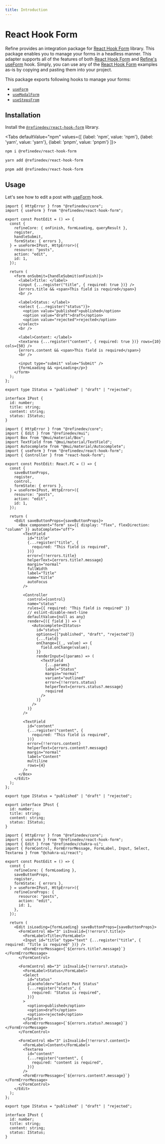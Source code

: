```yaml
---
title: Introduction
---
```


# React Hook Form <GuideBadge id="guides-concepts/forms" /> <RouterBadge id="guides-concepts/routing/#useform" />

Refine provides an integration package for [React Hook Form][react-hook-form] library. This package enables you to manage your forms in a headless manner. This adapter supports all of the features of both [React Hook Form][react-hook-form] and [Refine's useForm][use-form-core] hook. Simply, you can use any of the [React Hook Form][react-hook-form] examples as-is by copying and pasting them into your project.

This package exports following hooks to manage your forms:

- [`useForm`][use-form-react-hook-form]
- [`useModalForm`](/docs/packages/list-of-packages)
- [`useStepsFrom`](/docs/packages/list-of-packages)

## Installation

Install the [`@refinedev/react-hook-form`][refine-react-hook-form] library.

<Tabs
defaultValue="npm"
values={[
{label: 'npm', value: 'npm'},
{label: 'yarn', value: 'yarn'},
{label: 'pnpm', value: 'pnpm'}
]}>

<TabItem value="npm">

```bash
npm i @refinedev/react-hook-form
```

</TabItem>

<TabItem value="yarn">

```bash
yarn add @refinedev/react-hook-form
```

</TabItem>

<TabItem value="pnpm">

```bash
pnpm add @refinedev/react-hook-form
```

</TabItem>

</Tabs>

## Usage

Let's see how to edit a post with [useForm][use-form-react-hook-form] hook.

<Tabs wrapContent={false}>

<TabItem value="Headless">

```tsx title="edit.tsx"
import { HttpError } from "@refinedev/core";
import { useForm } from "@refinedev/react-hook-form";

export const PostEdit = () => {
  const {
    refineCore: { onFinish, formLoading, queryResult },
    register,
    handleSubmit,
    formState: { errors },
  } = useForm<IPost, HttpError>({
    resource: "posts",
    action: "edit",
    id: 1,
  });

  return (
    <form onSubmit={handleSubmit(onFinish)}>
      <label>Title: </label>
      <input {...register("title", { required: true })} />
      {errors.title && <span>This field is required</span>}
      <br />

      <label>Status: </label>
      <select {...register("status")}>
        <option value="published">published</option>
        <option value="draft">draft</option>
        <option value="rejected">rejected</option>
      </select>
      <br />

      <label>Content: </label>
      <textarea {...register("content", { required: true })} rows={10} cols={50} />
      {errors.content && <span>This field is required</span>}
      <br />

      <input type="submit" value="Submit" />
      {formLoading && <p>Loading</p>}
    </form>
  );
};

export type IStatus = "published" | "draft" | "rejected";

interface IPost {
  id: number;
  title: string;
  content: string;
  status: IStatus;
}
```

</TabItem>

<TabItem value="Material UI">

```tsx title="edit.tsx"
import { HttpError } from "@refinedev/core";
import { Edit } from "@refinedev/mui";
import Box from "@mui/material/Box";
import TextField from "@mui/material/TextField";
import Autocomplete from "@mui/material/Autocomplete";
import { useForm } from "@refinedev/react-hook-form";
import { Controller } from "react-hook-form";

export const PostEdit: React.FC = () => {
  const {
    saveButtonProps,
    register,
    control,
    formState: { errors },
  } = useForm<IPost, HttpError>({
    resource: "posts",
    action: "edit",
    id: 1,
  });

  return (
    <Edit saveButtonProps={saveButtonProps}>
      <Box component="form" sx={{ display: "flex", flexDirection: "column" }} autoComplete="off">
        <TextField
          id="title"
          {...register("title", {
            required: "This field is required",
          })}
          error={!!errors.title}
          helperText={errors.title?.message}
          margin="normal"
          fullWidth
          label="Title"
          name="title"
          autoFocus
        />

        <Controller
          control={control}
          name="status"
          rules={{ required: "This field is required" }}
          // eslint-disable-next-line
          defaultValue={null as any}
          render={({ field }) => (
            <Autocomplete<IStatus>
              id="status"
              options={["published", "draft", "rejected"]}
              {...field}
              onChange={(_, value) => {
                field.onChange(value);
              }}
              renderInput={(params) => (
                <TextField
                  {...params}
                  label="Status"
                  margin="normal"
                  variant="outlined"
                  error={!!errors.status}
                  helperText={errors.status?.message}
                  required
                />
              )}
            />
          )}
        />

        <TextField
          id="content"
          {...register("content", {
            required: "This field is required",
          })}
          error={!!errors.content}
          helperText={errors.content?.message}
          margin="normal"
          label="Content"
          multiline
          rows={4}
        />
      </Box>
    </Edit>
  );
};

export type IStatus = "published" | "draft" | "rejected";

export interface IPost {
  id: number;
  title: string;
  content: string;
  status: IStatus;
}
```

</TabItem>

<TabItem value="Chakra UI">

```tsx title="edit.tsx"
import { HttpError } from "@refinedev/core";
import { useForm } from "@refinedev/react-hook-form";
import { Edit } from "@refinedev/chakra-ui";
import { FormControl, FormErrorMessage, FormLabel, Input, Select, Textarea } from "@chakra-ui/react";

export const PostEdit = () => {
  const {
    refineCore: { formLoading },
    saveButtonProps,
    register,
    formState: { errors },
  } = useForm<IPost, HttpError>({
    refineCoreProps: {
      resource: "posts",
      action: "edit",
      id: 1,
    },
  });

  return (
    <Edit isLoading={formLoading} saveButtonProps={saveButtonProps}>
      <FormControl mb="3" isInvalid={!!errors?.title}>
        <FormLabel>Title</FormLabel>
        <Input id="title" type="text" {...register("title", { required: "Title is required" })} />
        <FormErrorMessage>{`${errors.title?.message}`}</FormErrorMessage>
      </FormControl>

      <FormControl mb="3" isInvalid={!!errors?.status}>
        <FormLabel>Status</FormLabel>
        <Select
          id="status"
          placeholder="Select Post Status"
          {...register("status", {
            required: "Status is required",
          })}
        >
          <option>published</option>
          <option>draft</option>
          <option>rejected</option>
        </Select>
        <FormErrorMessage>{`${errors.status?.message}`}</FormErrorMessage>
      </FormControl>

      <FormControl mb="3" isInvalid={!!errors?.content}>
        <FormLabel>Content</FormLabel>
        <Textarea
          id="content"
          {...register("content", {
            required: "content is required",
          })}
        />
        <FormErrorMessage>{`${errors.content?.message}`}</FormErrorMessage>
      </FormControl>
    </Edit>
  );
};

export type IStatus = "published" | "draft" | "rejected";

interface IPost {
  id: number;
  title: string;
  content: string;
  status: IStatus;
}
```

</TabItem>

</Tabs>

[use-form-react-hook-form]: /docs/packages/list-of-packages
[react-hook-form]: https://react-hook-form.com
[refine-react-hook-form]: https://github.com/refinedev/refine/tree/master/packages/react-hook-form
[use-form-core]: /docs/data/hooks/use-form/
[baserecord]: /docs/core/interface-references#baserecord
[httperror]: /docs/core/interface-references#httperror
[notification-provider]: /docs/core/providers/notification-provider
[get-one]: /docs/data/data-provider#getone-
[create]: /docs/data/data-provider#create-
[update]: /docs/data/data-provider#update-
[data-provider]: /docs/data/data-provider
